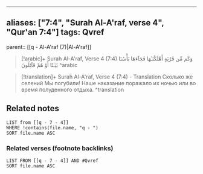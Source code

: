 
---
aliases: ["7:4", "Surah Al-A'raf, verse 4", "Qur'an 7:4"]
tags: Qvref
---

parent:: [[q - Al-A'raf (7)|Al-A'raf]]

> [!arabic]+ Surah Al-A'raf, Verse 4 (7:4)
> <span class="quran-arabic">وَكَم مِّن قَرْيَةٍ أَهْلَكْنَـٰهَا فَجَآءَهَا بَأْسُنَا بَيَـٰتًا أَوْ هُمْ قَآئِلُونَ</span>
^arabic

> [!translation]+ Surah Al-A'raf, Verse 4 (7:4) - Translation
> Сколько же селений Мы погубили! Наше наказание поражало их ночью или во время полуденного отдыха.
^translation



## Related notes
```dataview
LIST from [[q - 7 - 4]]
WHERE !contains(file.name, "q - ")
SORT file.name ASC
```

### Related verses (footnote backlinks)
```dataview
LIST FROM [[q - 7 - 4]] AND #Qvref
SORT file.name ASC
```

